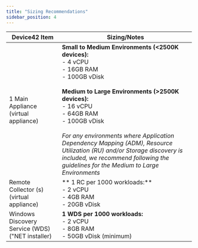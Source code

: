 ```yaml
---
title: "Sizing Recommendations"
sidebar_position: 4
---
```


| Device42 Item                                    | Sizing/Notes                                                                                                                                                                                                                                                                                                                                                                                                                                         |
|--------------------------------------------------|------------------------------------------------------------------------------------------------------------------------------------------------------------------------------------------------------------------------------------------------------------------------------------------------------------------------------------------------------------------------------------------------------------------------------------------------------|
| 1 Main Appliance  (virtual appliance)            | **Small to Medium Environments (<2500K devices):**  <br/> - 4 vCPU <br/> - 16GB RAM <br/> - 100GB vDisk  <br/><br/>  **Medium to Large Environments (>2500K devices):** <br/>- 16 vCPU <br/>- 64GB RAM <br/>- 100GB vDisk <br/><br/>  *For any environments where Application Dependency Mapping (ADM), Resource Utilization (RU) and/or Storage discovery is included, we recommend following the guidelines for the Medium to Large Environments*    |
| Remote Collector (s) (virtual appliance)         | ** 1 RC per 1000 workloads:** <br/>- 2 vCPU <br/>- 4GB RAM <br/>- 20GB vDisk                                                                                                                                                                                                                                                                                                                                                                        |
| Windows Discovery Service (WDS) ("NET installer) | **1 WDS per 1000 workloads:**  <br/> - 2 vCPU <br/> - 8GB RAM <br/> - 50GB vDisk (minimum)                                                                                                                                                                                                                                                                                                                                                          |

